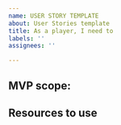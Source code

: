 ```yaml
---
name: USER STORY TEMPLATE
about: User Stories template
title: As a player, I need to
labels: ''
assignees: ''

---
```


MVP scope:
- 

Resources to use
-

